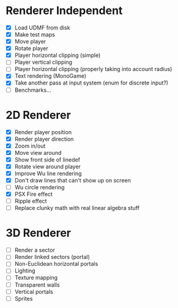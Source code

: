 # Renderer Independent

- [x] Load UDMF from disk
- [x] Make test maps
- [x] Move player
- [x] Rotate player
- [x] Player horizontal clipping (simple)
- [ ] Player vertical clipping
- [ ] Player horizontal clipping (properly taking into account radius)
- [x] Text rendering (MonoGame)
- [x] Take another pass at input system (enum for discrete input?)
- [ ] Benchmarks...

# 2D Renderer

- [x] Render player position
- [x] Render player direction
- [x] Zoom in/out
- [x] Move view around
- [x] Show front side of linedef
- [x] Rotate view around player
- [x] Improve Wu line rendering
- [x] Don't draw lines that can't show up on screen
- [ ] Wu circle rendering
- [x] PSX Fire effect
- [ ] Ripple effect
- [ ] Replace clunky math with real linear algebra stuff

# 3D Renderer

- [ ] Render a sector
- [ ] Render linked sectors (portal)
- [ ] Non-Euclidean horizontal portals
- [ ] Lighting
- [ ] Texture mapping
- [ ] Transparent walls
- [ ] Vertical portals
- [ ] Sprites